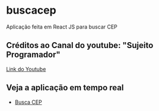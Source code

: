 # buscacep
Aplicação feita em React JS para buscar CEP

## Créditos ao Canal do youtube: "Sujeito Programador"

[Link do Youtube](https://www.youtube.com/watch?v=oy4cbqE1_qc)

## Veja a aplicação em tempo real
- [Busca CEP](https://buscacep-xi.vercel.app/)